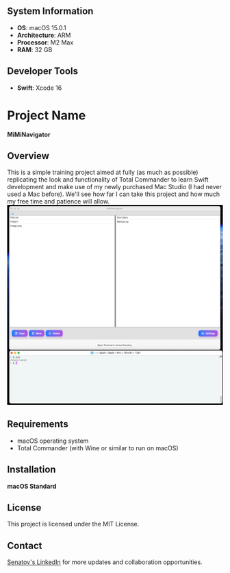 ## System Information

- **OS**: macOS 15.0.1
- **Architecture**: ARM
- **Processor**: M2 Max
- **RAM**: 32 GB

## Developer Tools
- **Swift**: Xcode 16

# Project Name
**MiMiNavigator**

## Overview
This is a simple training project aimed at fully (as much as possible) replicating the look and functionality of Total Commander to learn Swift development and make use of my newly purchased Mac Studio (I had never used a Mac before). We'll see how far I can take this project and how much my free time and patience will allow.
![Current Stage](/docs/appsshot.png?raw=true "current")

## Requirements
- macOS operating system
- Total Commander (with Wine or similar to run on macOS)

## Installation

**macOS Standard**

## License

This project is licensed under the MIT License.

## Contact

[Senatov's LinkedIn](https://www.linkedin.com/in/your-linkedin-profile) for more updates and collaboration opportunities.
